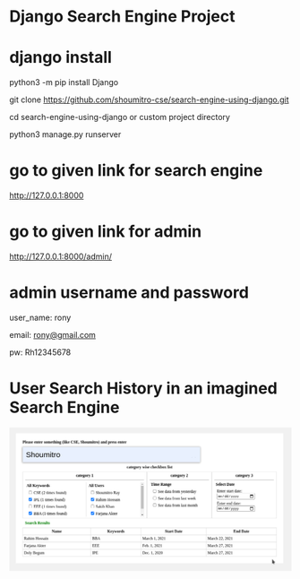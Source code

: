 # Django Search Engine Project


# django install
 python3 -m pip install Django

 git clone https://github.com/shoumitro-cse/search-engine-using-django.git

 cd search-engine-using-django or custom project directory
 
 python3 manage.py runserver

 # go to given link for search engine
 http://127.0.0.1:8000

 # go to given link for admin
 http://127.0.0.1:8000/admin/
 
 # admin username and password
 user_name: rony
 
 email: rony@gmail.com
 
 pw: Rh12345678


 # User Search History in an imagined Search Engine
![Search Engine Home Page Image](https://github.com/shoumitro-cse/search-engine-using-django/blob/main/search_engine.png?raw=true)
